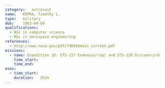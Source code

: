```yaml
---
category:	astronaut
name:	KOPRA, Timothy L.
type:	military
dob:	1963-04-09
qualifications:
  - BSc in computer science
  - MSc in aerospace engineering
references:
  - http://www.nasa.gov/pdf/740566main_current.pdf
missions:
  - name: Expedition 20: STS-127 Endeavour(up) and STS-128 Discovery(down)
    time_start:   
    time_end:     
evas:
  - time_start: 
    duration:   5h2m
---
```

